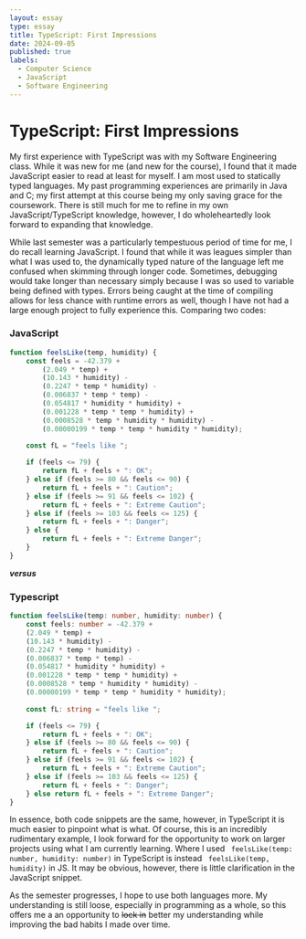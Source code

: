```yaml
---
layout: essay
type: essay
title: TypeScript: First Impressions
date: 2024-09-05
published: true
labels:
  - Computer Science
  - JavaScript
  - Software Engineering
---
```


# TypeScript: First Impressions

   My first experience with TypeScript was with my Software Engineering class. While it was new for me (and new for the course), I found that it made JavaScript easier to read at least for myself. I am most used to statically typed 
   languages. My past programming experiences are primarily in Java and C; my first attempt at this course being my only saving grace for the coursework. There is still much for me to refine in my own JavaScript/TypeScript knowledge, however, I 
   do wholeheartedly look forward to expanding that knowledge.
   
   While last semester was a particularly tempestuous period of time for me, I do recall learning JavaScript. I found that while it was leagues simpler than what I was used to, the dynamically typed nature of the language left me confused when 
   skimming through longer code. Sometimes, debugging would take longer than necessary simply because I was so used to variable being defined with types. Errors being caught at the time of compiling allows for less chance with runtime errors as 
   well, though I have not had a large enough project to fully experience this. Comparing two codes: 

### JavaScript
```javascript
function feelsLike(temp, humidity) {
    const feels = -42.379 +
        (2.049 * temp) +
        (10.143 * humidity) -
        (0.2247 * temp * humidity) -
        (0.006837 * temp * temp) -
        (0.054817 * humidity * humidity) +
        (0.001228 * temp * temp * humidity) +
        (0.0008528 * temp * humidity * humidity) -
        (0.00000199 * temp * temp * humidity * humidity);
    
    const fL = "feels like ";

    if (feels <= 79) {
        return fL + feels + ": OK";
    } else if (feels >= 80 && feels <= 90) {
        return fL + feels + ": Caution";
    } else if (feels >= 91 && feels <= 102) {
        return fL + feels + ": Extreme Caution";
    } else if (feels >= 103 && feels <= 125) {
        return fL + feels + ": Danger";
    } else {
        return fL + feels + ": Extreme Danger";
    }
}

```
***versus***
### Typescript
```typescript
function feelsLike(temp: number, humidity: number) {
    const feels: number = -42.379 +
    (2.049 * temp) +
    (10.143 * humidity) -
    (0.2247 * temp * humidity) -
    (0.006837 * temp * temp) -
    (0.054817 * humidity * humidity) +
    (0.001228 * temp * temp * humidity) +
    (0.0008528 * temp * humidity * humidity) -
    (0.00000199 * temp * temp * humidity * humidity);
    
    const fL: string = "feels like ";

    if (feels <= 79) {
        return fL + feels + ": OK";
    } else if (feels >= 80 && feels <= 90) {
        return fL + feels + ": Caution";
    } else if (feels >= 91 && feels <= 102) {
        return fL + feels + ": Extreme Caution";
    } else if (feels >= 103 && feels <= 125) {
        return fL + feels + ": Danger";
    } else return fL + feels + ": Extreme Danger";
}

```

In essence, both code snippets are the same, however, in TypeScript it is much easier to pinpoint what is what. Of course, this is an incredibly rudimentary example, I look forward for the opportunity to work on larger projects using what I am 
currently learning. Where I used `` feelsLike(temp: number, humidity: number)`` in TypeScript is instead ` feelsLike(temp, humidity)` in JS. It may be obvious, however, there is little clarification in the JavaScript snippet. 

As the semester progresses, I hope to use both languages more. My understanding is still loose, especially in programming as a whole, so this offers me a an opportunity to ~~lock in~~ better my understanding while improving the bad habits I made 
over time. 
